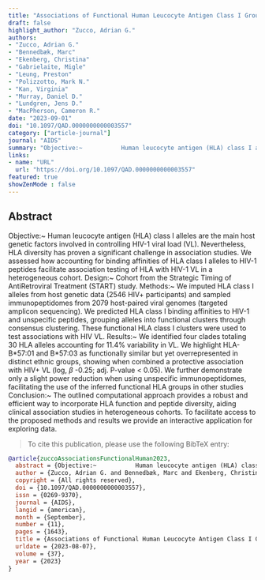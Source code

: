 ```yaml
---
title: "Associations of Functional Human Leucocyte Antigen Class I Groups with HIV Viral Load in a Heterogeneous Cohort"
draft: false
highlight_author: "Zucco, Adrian G."
authors:
- "Zucco, Adrian G."
- "Bennedbæk, Marc"
- "Ekenberg, Christina"
- "Gabrielaite, Migle"
- "Leung, Preston"
- "Polizzotto, Mark N."
- "Kan, Virginia"
- "Murray, Daniel D."
- "Lundgren, Jens D."
- "MacPherson, Cameron R."
date: "2023-09-01"
doi: "10.1097/QAD.0000000000003557"
category: ["article-journal"]
journal: "AIDS"
summary: "Objective:~           Human leucocyte antigen (HLA) class I alleles are the main host genetic factors involved in controlling HIV-1 viral load (VL). Nevertheless, HLA diversity has proven a significant challenge in association studies. We assessed how accounting for binding affinities of HLA class I alleles to HIV-1 peptides facilitate association testing of HLA with HIV-1 VL in a heterogeneous cohort.           Design:~           Cohort from the Strategic Timing of AntiRetroviral Treatment (START) study.           Methods:~           We imputed HLA class I alleles from host genetic data (2546 HIV+ participants) and sampled immunopeptidomes from 2079 host-paired viral genomes (targeted amplicon sequencing). We predicted HLA class I binding affinities to HIV-1 and unspecific peptides, grouping alleles into functional clusters through consensus clustering. These functional HLA class I clusters were used to test associations with HIV VL.           Results:~           We identified four clades totaling 30 HLA alleles accounting for 11.4% variability in VL. We highlight HLA-B$*$57:01 and B$*$57:03 as functionally similar but yet overrepresented in distinct ethnic groups, showing when combined a protective association with HIV+ VL (log, $β$ -0.25; adj. P-value $<$ 0.05). We further demonstrate only a slight power reduction when using unspecific immunopeptidomes, facilitating the use of the inferred functional HLA groups in other studies           Conclusion:~           The outlined computational approach provides a robust and efficient way to incorporate HLA function and peptide diversity, aiding clinical association studies in heterogeneous cohorts. To facilitate access to the proposed methods and results we provide an interactive application for exploring data."
links:
- name: "URL"
  url: "https://doi.org/10.1097/QAD.0000000000003557"
featured: true
showZenMode : false
---
```

## Abstract

Objective:~           Human leucocyte antigen (HLA) class I alleles are the main host genetic factors involved in controlling HIV-1 viral load (VL). Nevertheless, HLA diversity has proven a significant challenge in association studies. We assessed how accounting for binding affinities of HLA class I alleles to HIV-1 peptides facilitate association testing of HLA with HIV-1 VL in a heterogeneous cohort.           Design:~           Cohort from the Strategic Timing of AntiRetroviral Treatment (START) study.           Methods:~           We imputed HLA class I alleles from host genetic data (2546 HIV+ participants) and sampled immunopeptidomes from 2079 host-paired viral genomes (targeted amplicon sequencing). We predicted HLA class I binding affinities to HIV-1 and unspecific peptides, grouping alleles into functional clusters through consensus clustering. These functional HLA class I clusters were used to test associations with HIV VL.           Results:~           We identified four clades totaling 30 HLA alleles accounting for 11.4% variability in VL. We highlight HLA-B$*$57:01 and B$*$57:03 as functionally similar but yet overrepresented in distinct ethnic groups, showing when combined a protective association with HIV+ VL (log, $β$ -0.25; adj. P-value $<$ 0.05). We further demonstrate only a slight power reduction when using unspecific immunopeptidomes, facilitating the use of the inferred functional HLA groups in other studies           Conclusion:~           The outlined computational approach provides a robust and efficient way to incorporate HLA function and peptide diversity, aiding clinical association studies in heterogeneous cohorts. To facilitate access to the proposed methods and results we provide an interactive application for exploring data.

> To cite this publication, please use the following BibTeX entry:
```bibtex
@article{zuccoAssociationsFunctionalHuman2023,
  abstract = {Objective:~           Human leucocyte antigen (HLA) class I alleles are the main host genetic factors involved in controlling HIV-1 viral load (VL). Nevertheless, HLA diversity has proven a significant challenge in association studies. We assessed how accounting for binding affinities of HLA class I alleles to HIV-1 peptides facilitate association testing of HLA with HIV-1 VL in a heterogeneous cohort.           Design:~           Cohort from the Strategic Timing of AntiRetroviral Treatment (START) study.           Methods:~           We imputed HLA class I alleles from host genetic data (2546 HIV+ participants) and sampled immunopeptidomes from 2079 host-paired viral genomes (targeted amplicon sequencing). We predicted HLA class I binding affinities to HIV-1 and unspecific peptides, grouping alleles into functional clusters through consensus clustering. These functional HLA class I clusters were used to test associations with HIV VL.           Results:~           We identified four clades totaling 30 HLA alleles accounting for 11.4% variability in VL. We highlight HLA-B$*$57:01 and B$*$57:03 as functionally similar but yet overrepresented in distinct ethnic groups, showing when combined a protective association with HIV+ VL (log, $β$ -0.25; adj. P-value $<$ 0.05). We further demonstrate only a slight power reduction when using unspecific immunopeptidomes, facilitating the use of the inferred functional HLA groups in other studies           Conclusion:~           The outlined computational approach provides a robust and efficient way to incorporate HLA function and peptide diversity, aiding clinical association studies in heterogeneous cohorts. To facilitate access to the proposed methods and results we provide an interactive application for exploring data.},
  author = {Zucco, Adrian G. and Bennedbæk, Marc and Ekenberg, Christina and Gabrielaite, Migle and Leung, Preston and Polizzotto, Mark N. and Kan, Virginia and Murray, Daniel D. and Lundgren, Jens D. and MacPherson, Cameron R.},
  copyright = {All rights reserved},
  doi = {10.1097/QAD.0000000000003557},
  issn = {0269-9370},
  journal = {AIDS},
  langid = {american},
  month = {September},
  number = {11},
  pages = {1643},
  title = {Associations of Functional Human Leucocyte Antigen Class I Groups with HIV Viral Load in a Heterogeneous Cohort},
  urldate = {2023-08-07},
  volume = {37},
  year = {2023}
}
```